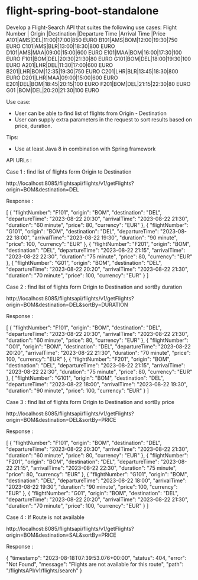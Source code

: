 # flight-spring-boot-standalone

Develop a Flight-Search API that suites the following  use cases:
Flight Number | Origin |Destination |Departure Time |Arrival Time |Price
A101|AMS|DEL|11:00|17:00|850 EURO
B101|AMS|BOM|12:00|19:30|750 EURO
C101|AMS|BLR|13:00|18:30|800 EURO
D101|AMS|MAA|09:00|15:00|600 EURO
E101|MAA|BOM|16:00|17:30|100 EURO
F101|BOM|DEL|20:30|21:30|80 EURO
G101|BOM|DEL|18:00|19:30|100 EURO
A201|LHR|DEL|11:30|17:00|600 EURO
B201|LHR|BOM|12:35|19:30|750 EURO
C201|LHR|BLR|13:45|18:30|800 EURO
D201|LHR|MAA|09:00|15:00|600 EURO
E201|DEL|BOM|18:45|20:15|100 EURO
F201|BOM|DEL|21:15|22:30|80 EURO
G01 |BOM|DEL|20:20|21:30|100 EURO

Use case: 
- User can be able to find list of flights from Origin - Destination
- User can supply extra parameters in the request to sort results based on price, duration.

Tips:
 - Use at least Java 8 in combination with Spring framework

API URLs : 

Case 1 : find list of flights form Origin to Destination

http://localhost:8085/flightsapi/flights/v1/getFlights?origin=BOM&destination=DEL

Response : 

[
    {
        "flightNumber": "F101",
        "origin": "BOM",
        "destination": "DEL",
        "departureTime": "2023-08-22 20:30",
        "arrivalTime": "2023-08-22 21:30",
        "duration": "60 minute",
        "price": 80,
        "currency": "EUR"
    },
    {
        "flightNumber": "G101",
        "origin": "BOM",
        "destination": "DEL",
        "departureTime": "2023-08-22 18:00",
        "arrivalTime": "2023-08-22 19:30",
        "duration": "90 minute",
        "price": 100,
        "currency": "EUR"
    },
    {
        "flightNumber": "F201",
        "origin": "BOM",
        "destination": "DEL",
        "departureTime": "2023-08-22 21:15",
        "arrivalTime": "2023-08-22 22:30",
        "duration": "75 minute",
        "price": 80,
        "currency": "EUR"
    },
    {
        "flightNumber": "G01",
        "origin": "BOM",
        "destination": "DEL",
        "departureTime": "2023-08-22 20:20",
        "arrivalTime": "2023-08-22 21:30",
        "duration": "70 minute",
        "price": 100,
        "currency": "EUR"
    }
]

Case 2 : find list of flights form Origin to Destination and sortBy duration

http://localhost:8085/flightsapi/flights/v1/getFlights?origin=BOM&destination=DEL&sortBy=DURATION

Response : 

[
    {
        "flightNumber": "F101",
        "origin": "BOM",
        "destination": "DEL",
        "departureTime": "2023-08-22 20:30",
        "arrivalTime": "2023-08-22 21:30",
        "duration": "60 minute",
        "price": 80,
        "currency": "EUR"
    },
    {
        "flightNumber": "G01",
        "origin": "BOM",
        "destination": "DEL",
        "departureTime": "2023-08-22 20:20",
        "arrivalTime": "2023-08-22 21:30",
        "duration": "70 minute",
        "price": 100,
        "currency": "EUR"
    },
    {
        "flightNumber": "F201",
        "origin": "BOM",
        "destination": "DEL",
        "departureTime": "2023-08-22 21:15",
        "arrivalTime": "2023-08-22 22:30",
        "duration": "75 minute",
        "price": 80,
        "currency": "EUR"
    },
    {
        "flightNumber": "G101",
        "origin": "BOM",
        "destination": "DEL",
        "departureTime": "2023-08-22 18:00",
        "arrivalTime": "2023-08-22 19:30",
        "duration": "90 minute",
        "price": 100,
        "currency": "EUR"
    }
]

Case 3 : find list of flights form Origin to Destination and sortBy price

http://localhost:8085/flightsapi/flights/v1/getFlights?origin=BOM&destination=DEL&sortBy=PRICE

Response : 

[
    {
        "flightNumber": "F101",
        "origin": "BOM",
        "destination": "DEL",
        "departureTime": "2023-08-22 20:30",
        "arrivalTime": "2023-08-22 21:30",
        "duration": "60 minute",
        "price": 80,
        "currency": "EUR"
    },
    {
        "flightNumber": "F201",
        "origin": "BOM",
        "destination": "DEL",
        "departureTime": "2023-08-22 21:15",
        "arrivalTime": "2023-08-22 22:30",
        "duration": "75 minute",
        "price": 80,
        "currency": "EUR"
    },
    {
        "flightNumber": "G101",
        "origin": "BOM",
        "destination": "DEL",
        "departureTime": "2023-08-22 18:00",
        "arrivalTime": "2023-08-22 19:30",
        "duration": "90 minute",
        "price": 100,
        "currency": "EUR"
    },
    {
        "flightNumber": "G01",
        "origin": "BOM",
        "destination": "DEL",
        "departureTime": "2023-08-22 20:20",
        "arrivalTime": "2023-08-22 21:30",
        "duration": "70 minute",
        "price": 100,
        "currency": "EUR"
    }
]

Case 4 : If Route is not available

http://localhost:8085/flightsapi/flights/v1/getFlights?origin=BOM&destination=SAL&sortBy=PRICE

Response : 

{
    "timestamp": "2023-08-18T07:39:53.076+00:00",
    "status": 404,
    "error": "Not Found",
    "message": "Flights are not available for this route",
    "path": "/flightsAPI/v1/flights/search"
}
